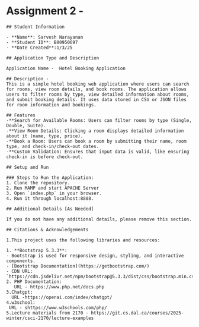 # Assignment 2 -

    ## Student Information

    - **Name**: Sarvesh Narayanan
    - **Student ID**: B00950697
    - **Date Created**:1/3/25

    ## Application Type and Description

    Application Name -  Hotel Booking Application

    ## Description -
    This is a simple hotel booking web application where users can search for rooms, view room details, and book rooms. The application allows users to filter rooms by type, view detailed information about rooms, and submit booking details. It uses data stored in CSV or JSON files for room information and bookings.

    ## Features
    -**Search for Available Rooms: Users can filter rooms by type (Single, Double, Suite).
    -**View Room Details: Clicking a room displays detailed information about it (name, type, price).
    -**Book a Room: Users can book a room by submitting their name, room type, and check-in/check-out dates.
    -**Custom Validation: Ensures that input data is valid, like ensuring check-in is before check-out.

    ## Setup and Run

    ### Steps to Run the Application:
    1. Clone the repository.
    2. Run MAMP and start APACHE Server
    3. Open `index.php` in your browser.
    4. Run it through localhost:8888.

    ## Additional Details [As Needed]

    If you do not have any additional details, please remove this section.

    ## Citations & Acknowledgements

    1.This project uses the following libraries and resources:

    1. **Bootstrap 5.3.3**:
    - Bootstrap is used for responsive design, styling, and interactive components.
    - [Bootstrap Documentation](https://getbootstrap.com/)
    - CDN URL: `https://cdn.jsdelivr.net/npm/bootstrap@5.3.3/dist/css/bootstrap.min.css`
    2. PHP Documentation:
       URL - https://www.php.net/docs.php
    3.Chatgpt:
      URL -https://openai.com/index/chatgpt/
    4.w3school:
     URL - shttps://www.w3schools.com/php/
    5.Lecture materials from 2170 - https://git.cs.dal.ca/courses/2025-winter/csci-2170/lecture-examples
